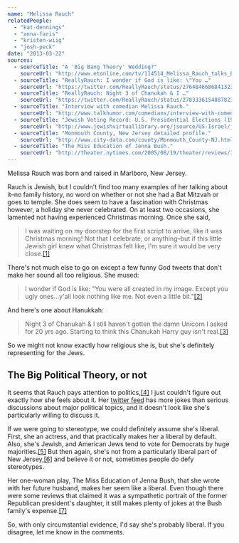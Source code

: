 ```yaml
---
name: "Melissa Rauch"
relatedPeople:
  - "kat-dennings"
  - "anna-faris"
  - "kristen-wiig"
  - "josh-peck"
date: "2013-03-22"
sources:
  - sourceTitle: "A 'Big Bang Theory' Wedding?"
    sourceUrl: "http://www.etonline.com/tv/114514_Melissa_Rauch_talks_Big_Bang_Theory/"
  - sourceTitle: "ReallyRauch: I wonder if God is like: \"You …"
    sourceUrl: "https://twitter.com/ReallyRauch/status/276484668684132352"
  - sourceTitle: "ReallyRauch: Night 3 of Chanukah & I …"
    sourceUrl: "https://twitter.com/ReallyRauch/status/278333615488782336"
  - sourceTitle: "Interview with comedian Melissa Rauch."
    sourceUrl: "http://www.talkhumor.com/comedians/interview-with-comedian-melissa-rauch/"
  - sourceTitle: "Jewish Voting Record: U.S. Presidential Elections (1916-2012)."
    sourceUrl: "http://www.jewishvirtuallibrary.org/jsource/US-Israel/jewvote.html"
  - sourceTitle: "Monmouth County, New Jersey detailed profile."
    sourceUrl: "http://www.city-data.com/county/Monmouth_County-NJ.html"
  - sourceTitle: "The Miss Education of Jenna Bush."
    sourceUrl: "http://theater.nytimes.com/2005/08/19/theater/reviews/19educ.html?_r=0"
---
```


Melissa Rauch was born and raised in Marlboro, New Jersey.

Rauch is Jewish, but I couldn't find too many examples of her talking about it–no family history, no word on whether or not she had a Bat Mitzvah or goes to temple. She does seem to have a fascination with Christmas however, a holiday she never celebrated. On at least two occasions, she lamented not having experienced Christmas morning. Once she said,

>I was waiting on my doorstep for the first script to arrive, like it was Christmas morning! Not that I celebrate, or anything–but if this little Jewish girl knew what Christmas felt like, I'm sure it would be very close.<a class="source-citation" href="#http://www.etonline.com/tv/114514_Melissa_Rauch_talks_Big_Bang_Theory/" title="A &apos;Big Bang Theory&apos; Wedding?">[1]</a>

There's not much else to go on except a few funny God tweets that don't make her sound all too religious. She mused:

>I wonder if God is like: "You were all created in my image. Except you ugly ones…y'all look nothing like me. Not even a little bit."<a class="source-citation" href="#https://twitter.com/ReallyRauch/status/276484668684132352" title="ReallyRauch: I wonder if God is like: &quot;You …">[2]</a>

And here's one about Hanukkah:

>Night 3 of Chanukah & I still haven't gotten the damn Unicorn I asked for 20 yrs ago. Starting to think this Chanukah Harry guy isn't real.<a class="source-citation" href="#https://twitter.com/ReallyRauch/status/278333615488782336" title="ReallyRauch: Night 3 of Chanukah &amp; I …">[3]</a>

So we might not know exactly how religious she is, but she's definitely representing for the Jews.


## The Big Political Theory, or not

It seems that Rauch pays attention to politics,<a class="source-citation" href="#http://www.talkhumor.com/comedians/interview-with-comedian-melissa-rauch/" title="Interview with comedian Melissa Rauch.">[4]</a> I just couldn't figure out exactly how she feels about it. Her [twitter feed](https://twitter.com/ReallyRauch) has more jokes than serious discussions about major political topics, and it doesn't look like she's particularly willing to discuss it.

If we were going to stereotype, we could definitely assume she's liberal. First, she an actress, and that practically makes her a liberal by default. Also, she's Jewish, and American Jews tend to vote for Democrats by huge majorities.<a class="source-citation" href="#http://www.jewishvirtuallibrary.org/jsource/US-Israel/jewvote.html" title="Jewish Voting Record: U.S. Presidential Elections (1916-2012).">[5]</a> But then again, she's not from a particularly liberal part of New Jersey,<a class="source-citation" href="#http://www.city-data.com/county/Monmouth_County-NJ.html" title="Monmouth County, New Jersey detailed profile.">[6]</a> and believe it or not, sometimes people do defy stereotypes.

Her one-woman play, The Miss Education of Jenna Bush, that she wrote with her future husband, makes her seem like a liberal. Even though there were some reviews that claimed it was a sympathetic portrait of the former Republican president's daughter, it still makes plenty of jokes at the Bush family's expense.<a class="source-citation" href="#http://theater.nytimes.com/2005/08/19/theater/reviews/19educ.html?_r=0" title="The Miss Education of Jenna Bush.">[7]</a>

So, with only circumstantial evidence, I'd say she's probably liberal. If you disagree, let me know in the comments.